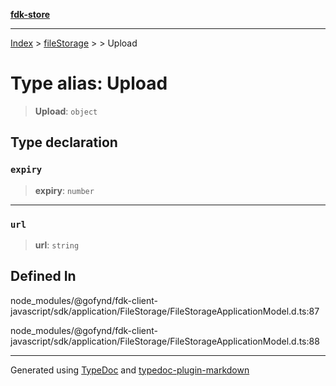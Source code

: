 [**fdk-store**](../../../README.md)
***

[Index](../../../API.md) > [fileStorage](../../README.md) > [<internal>](../README.md) > Upload

# Type alias: Upload

> **Upload**: `object`

## Type declaration

### `expiry`

> **expiry**: `number`

***

### `url`

> **url**: `string`

## Defined In

node\_modules/@gofynd/fdk-client-javascript/sdk/application/FileStorage/FileStorageApplicationModel.d.ts:87

node\_modules/@gofynd/fdk-client-javascript/sdk/application/FileStorage/FileStorageApplicationModel.d.ts:88

***
Generated using [TypeDoc](https://typedoc.org/) and [typedoc-plugin-markdown](https://www.npmjs.com/package/typedoc-plugin-markdown)
